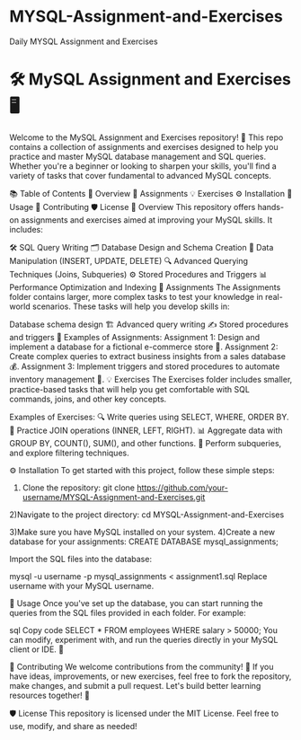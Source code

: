 # MYSQL-Assignment-and-Exercises
Daily MYSQL Assignment and Exercises
# 🛠️ MySQL Assignment and Exercises 🖥️
Welcome to the MySQL Assignment and Exercises repository! 🚀
This repo contains a collection of assignments and exercises designed to help you practice and master MySQL database management and SQL queries. Whether you're a beginner or looking to sharpen your skills, you'll find a variety of tasks that cover fundamental to advanced MySQL concepts.

📚 Table of Contents
📝 Overview
🔑 Assignments
💡 Exercises
⚙️ Installation
🚀 Usage
🤝 Contributing
🛡️ License
📝 Overview
This repository offers hands-on assignments and exercises aimed at improving your MySQL skills. It includes:

🛠️ SQL Query Writing
🗂️ Database Design and Schema Creation
🔄 Data Manipulation (INSERT, UPDATE, DELETE)
🔍 Advanced Querying Techniques (Joins, Subqueries)
⚙️ Stored Procedures and Triggers
📊 Performance Optimization and Indexing
🔑 Assignments
The Assignments folder contains larger, more complex tasks to test your knowledge in real-world scenarios. These tasks will help you develop skills in:

Database schema design 🏗️
Advanced query writing ✍️
Stored procedures and triggers 🔧
Examples of Assignments:
Assignment 1: Design and implement a database for a fictional e-commerce store 🛒.
Assignment 2: Create complex queries to extract business insights from a sales database 💰.
Assignment 3: Implement triggers and stored procedures to automate inventory management 🔄.
💡 Exercises
The Exercises folder includes smaller, practice-based tasks that will help you get comfortable with SQL commands, joins, and other key concepts.

Examples of Exercises:
🔍 Write queries using SELECT, WHERE, ORDER BY.
🔗 Practice JOIN operations (INNER, LEFT, RIGHT).
📊 Aggregate data with GROUP BY, COUNT(), SUM(), and other functions.
🔄 Perform subqueries, and explore filtering techniques.

⚙️ Installation
To get started with this project, follow these simple steps:

1) Clone the repository:
git clone https://github.com/your-username/MYSQL-Assignment-and-Exercises.git

2)Navigate to the project directory:
cd MYSQL-Assignment-and-Exercises

3)Make sure you have MySQL installed on your system.
4)Create a new database for your assignments:
CREATE DATABASE mysql_assignments;

Import the SQL files into the database:

mysql -u username -p mysql_assignments < assignment1.sql
Replace username with your MySQL username.

🚀 Usage
Once you've set up the database, you can start running the queries from the SQL files provided in each folder. For example:

sql
Copy code
SELECT * FROM employees WHERE salary > 50000;
You can modify, experiment with, and run the queries directly in your MySQL client or IDE. 🔄

🤝 Contributing
We welcome contributions from the community! 💪
If you have ideas, improvements, or new exercises, feel free to fork the repository, make changes, and submit a pull request. Let's build better learning resources together! 🤖

🛡️ License
This repository is licensed under the MIT License. Feel free to use, modify, and share as needed!
